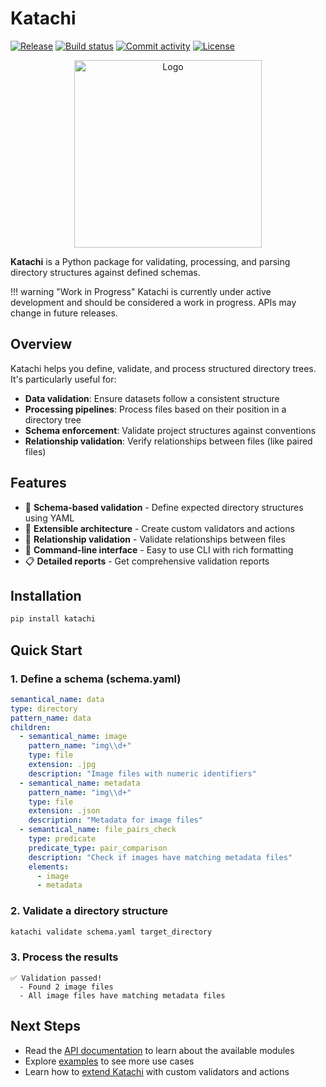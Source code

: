 # Katachi

[![Release](https://img.shields.io/github/v/release/nmicovic/katachi)](https://img.shields.io/github/v/release/nmicovic/katachi)
[![Build status](https://img.shields.io/github/actions/workflow/status/nmicovic/katachi/main.yml?branch=main)](https://github.com/nmicovic/katachi/actions/workflows/main.yml?query=branch%3Amain)
[![Commit activity](https://img.shields.io/github/commit-activity/m/nmicovic/katachi)](https://img.shields.io/github/commit-activity/m/nmicovic/katachi)
[![License](https://img.shields.io/github/license/nmicovic/katachi)](https://img.shields.io/github/license/nmicovic/katachi)

<div align="center">
  <img src="logo.png" alt="Logo" width="300"/>
</div>

**Katachi** is a Python package for validating, processing, and parsing directory structures against defined schemas.

!!! warning "Work in Progress"
    Katachi is currently under active development and should be considered a work in progress. APIs may change in future releases.

## Overview

Katachi helps you define, validate, and process structured directory trees. It's particularly useful for:

- **Data validation**: Ensure datasets follow a consistent structure
- **Processing pipelines**: Process files based on their position in a directory tree
- **Schema enforcement**: Validate project structures against conventions
- **Relationship validation**: Verify relationships between files (like paired files)

## Features

- 📐 **Schema-based validation** - Define expected directory structures using YAML
- 🧩 **Extensible architecture** - Create custom validators and actions
- 🔄 **Relationship validation** - Validate relationships between files
- 🚀 **Command-line interface** - Easy to use CLI with rich formatting
- 📋 **Detailed reports** - Get comprehensive validation reports

## Installation

```bash
pip install katachi
```

## Quick Start

### 1. Define a schema (schema.yaml)

```yaml
semantical_name: data
type: directory
pattern_name: data
children:
  - semantical_name: image
    pattern_name: "img\\d+"
    type: file
    extension: .jpg
    description: "Image files with numeric identifiers"
  - semantical_name: metadata
    pattern_name: "img\\d+"
    type: file
    extension: .json
    description: "Metadata for image files"
  - semantical_name: file_pairs_check
    type: predicate
    predicate_type: pair_comparison
    description: "Check if images have matching metadata files"
    elements:
      - image
      - metadata
```

### 2. Validate a directory structure

```bash
katachi validate schema.yaml target_directory
```

### 3. Process the results

```
✅ Validation passed!
  - Found 2 image files
  - All image files have matching metadata files
```

## Next Steps

- Read the [API documentation](modules.md) to learn about the available modules
- Explore [examples](https://github.com/nmicovic/katachi/tree/main/examples) to see more use cases
- Learn how to [extend Katachi](modules.md#extending-katachi) with custom validators and actions
